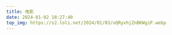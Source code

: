 ```yaml
---
title: 电影
date: 2024-01-02 18:27:40
top_img: https://s2.loli.net/2024/01/03/oQRyvhjZnBKWgiP.webp
---
```

